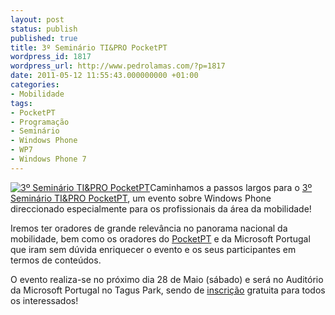 ```yaml
---
layout: post
status: publish
published: true
title: 3º Seminário TI&PRO PocketPT
wordpress_id: 1817
wordpress_url: http://www.pedrolamas.com/?p=1817
date: 2011-05-12 11:55:43.000000000 +01:00
categories:
- Mobilidade
tags:
- PocketPT
- Programação
- Seminário
- Windows Phone
- WP7
- Windows Phone 7
---
```

[![](/wp-content/uploads/2011/05/3º-Seminário-TIPRO-PocketPT.jpg "3º Seminário TI&PRO PocketPT")](http://mtechseminar.pocketpt.net/2011/)Caminhamos a passos largos para o [3º Seminário TI&PRO PocketPT](http://mtechseminar.pocketpt.net/2011/), um evento sobre Windows Phone direccionado especialmente para os profissionais da área da mobilidade!

Iremos ter oradores de grande relevância no panorama nacional da mobilidade, bem como os oradores do [PocketPT](http://www.pocketpt.net) e da Microsoft Portugal que iram sem dúvida enriquecer o evento e os seus participantes em termos de conteúdos.

O evento realiza-se no próximo dia 28 de Maio (sábado) e será no Auditório da Microsoft Portugal no Tagus Park, sendo de [inscrição](http://mtechseminar.pocketpt.net/2011/inscricoes.htm) gratuita para todos os interessados!
